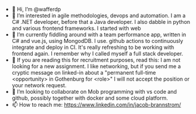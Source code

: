 - 👋 Hi, I’m @wafferdp
- 👀 I’m interested in agile methodologies, devops and automation. I am a C# .NET developer, before that a Java developer. I also dabble in python and various frontend frameworks. I started with web 
- 🌱 I’m currently fiddling around with a team performance app, written in C# and vue.js, using MongodDB. I use. github actions to continuously integrate and deploy in CI. It's really refreshing to be working with frontend again. I remember why I called myself a full stack developer.
- 👔 If you are reading this for recruitment purposes, read this: I am not looking for a new assignment. I like networking, but if you send me a cryptic message on linked-in about a "permanent full-time \<opportunity\> in Gothenburg for \<role\>" I will not accept the position or your network request. 
- 💞️ I’m looking to collaborate on Mob programming with vs code and github, possibly together with docker and some cloud platform.
- 📫 How to reach me: https://www.linkedin.com/in/jacob-brannstrom/

<!---
wafferdp/wafferdp is a ✨ special ✨ repository because its `README.md` (this file) appears on your GitHub profile.
You can click the Preview link to take a look at your changes.
--->
